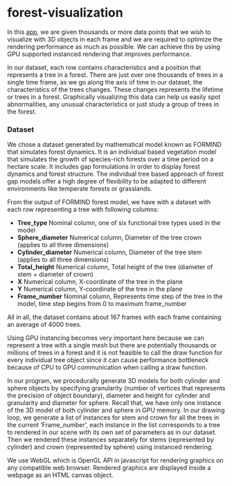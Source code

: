 # forest-visualization

In this [app](http://www.cs.mun.ca/~mos283/page.html), we are given thousands or more data points that we wish to visualize with 3D objects in each frame and we are required to optimize the rendering performance as much as possible. We can achieve this by using GPU supported instanced rendering that improves performance.

In our dataset, each row contains characteristics and a position that represents a tree in a forest. There are just over one thousands of trees in a single time frame, as we go along the axis of time in our dataset, the characteristics of the trees changes. These changes represents the lifetime or trees in a forest. Graphically visualizing this data can help us easily spot abnormalities, any unusual characteristics or just study a group of trees in the forest. 

### Dataset

We chose a dataset generated by mathematical model known as FORMIND that simulates forest dynamics. It is an individual based vegetation model that simulates the growth of species-rich forests over a time period on a hectare scale. It includes gap formulations in order to display forest dynamics and forest structure. The individual tree based approach of forest gap models offer a high degree of flexibility to be adapted to different environments like temperate forests or grasslands.

From the output of FORMIND forest model, we have with a dataset with each row representing a tree with following columns:
 - __Tree_type__
Nominal column, one of six functional tree types used in the model
 - __Sphere_diameter__
Numerical column, Diameter of the tree crown (applies to all three dimensions)
 - __Cylinder_diameter__
Numerical column, Diameter of the tree stem (applies to all three dimensions)
 - __Total_height__
Numerical column, Total height of the tree (diameter of stem + diameter of crown)
 - __X__
Numerical column, X-coordinate of the tree in the plane
 - __Y__
Numerical column, Y-coordinate of the tree in the plane
 - __Frame_number__
Nominal column, Represents time step of the tree in the model, time step begins from 0 to maximum frame_number

All in all, the dataset contains about 167 frames with each frame containing an average of 4000 trees.

Using GPU instancing becomes very important here because we can represent a tree with a single mesh but there are potentially thousands or millions of trees in a forest and it is not feasible to call the draw function for every individual tree object since it can cause performance bottleneck because of CPU to GPU communication when calling a draw function.

In our program, we procedurally generate 3D models for both cylinder and sphere objects by specifying granularity (number of vertices that represents the precision of object boundary), diameter and height for cylinder and granularity and diameter for sphere. Recall that, we have only one instance of the 3D model of both cylinder and sphere in GPU memory. In our drawing loop, we generate a list of instances for stem and crown for all the trees in the current ‘Frame_number’, each instance in the list corresponds to a tree to rendered in our scene with its own set of parameters as in our dataset. Then we rendered these instances separately for stems (represented by cylinder) and crown (represented by sphere) using instanced rendering.

We use WebGL which is OpenGL API in javascript for rendering graphics on any compatible web browser. Rendered graphics are displayed inside a webpage as an HTML canvas object.
